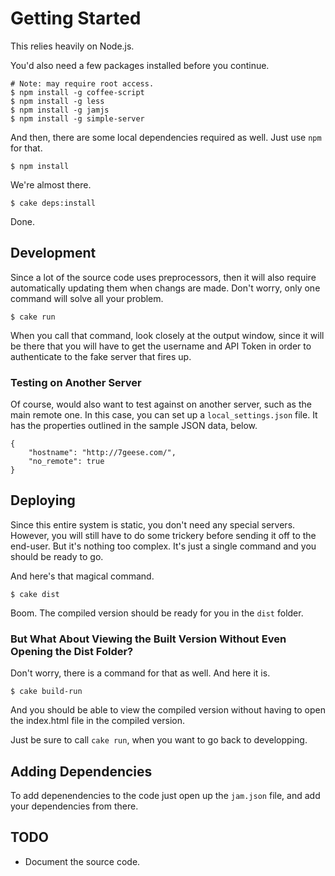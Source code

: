 # Getting Started

This relies heavily on Node.js.

You'd also need a few packages installed before you continue.
    
    # Note: may require root access.
    $ npm install -g coffee-script
    $ npm install -g less
    $ npm install -g jamjs
    $ npm install -g simple-server

And then, there are some local dependencies required as well. Just use `npm` for that.

    $ npm install

We're almost there.

    $ cake deps:install

Done.

## Development

Since a lot of the source code uses preprocessors, then it will also require automatically updating them when changs are made. Don't worry, only one command will solve all your problem.

    $ cake run

When you call that command, look closely at the output window, since it will be there that you will have to get the username and API Token in order to authenticate to the fake server that fires up.

### Testing on Another Server

Of course, would also want to test against on another server, such as the main remote one. In this case, you can set up a `local_settings.json` file. It has the properties outlined in the sample JSON data, below.

    {
        "hostname": "http://7geese.com/",
        "no_remote": true
    }

## Deploying

Since this entire system is static, you don't need any special servers. However, you will still have to do some trickery before sending it off to the end-user. But it's nothing too complex. It's just a single command and you should be ready to go.

And here's that magical command.

    $ cake dist

Boom. The compiled version should be ready for you in the `dist` folder.

### But What About Viewing the Built Version Without Even Opening the Dist Folder?

Don't worry, there is a command for that as well. And here it is.

    $ cake build-run

And you should be able to view the compiled version without having to open the index.html file in the compiled version.

Just be sure to call `cake run`, when you want to go back to developping.

## Adding Dependencies

To add depenendencies to the code just open up the `jam.json` file, and add your dependencies from there.

## TODO

* Document the source code.
